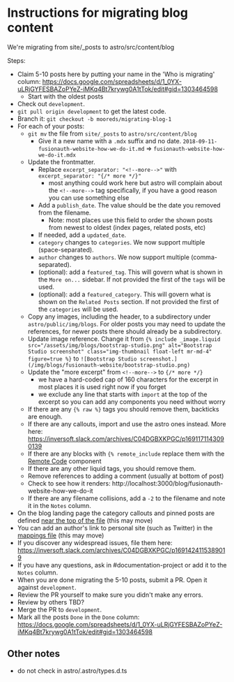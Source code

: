 # Instructions for migrating blog content 

We're migrating from site/_posts to astro/src/content/blog

Steps:

* Claim 5-10 posts here by putting your name in the 'Who is migrating' column: https://docs.google.com/spreadsheets/d/1_0YX-uLRjGYFESBAZoPYeZ-iMKq4Bt7krywg0A1tTok/edit#gid=1303464598 
  * Start with the oldest posts
* Check out `development`. 
* `git pull origin development` to get the latest code.
* Branch it: `git checkout -b mooreds/migrating-blog-1`
* For each of your posts:
  * `git mv` the file from `site/_posts` to `astro/src/content/blog`
    * Give it a new name with a `.mdx` suffix and no date. `2018-09-11-fusionauth-website-how-we-do-it.md` => `fusionauth-website-how-we-do-it.mdx`
  * Update the frontmatter.
    * Replace `excerpt_separator: "<!--more-->"` with `excerpt_separator: "{/* more */}"`
      * most anything could work here but astro will complain about the `<!--more-->` tag specifically, if you have a good reason you can use something else
    * Add a `publish_date`. The value should be the date you removed from the filename.
      * Note: most places use this field to order the shown posts from newest to oldest (index pages, related posts, etc)
    * If needed, add a `updated_date`.
    * `category` changes to `categories`. We now support multiple (space-separated).
    * `author` changes to `authors`. We now support multiple (comma-separated).
    * (optional): add a `featured_tag`. This will govern what is shown in the `More on...` sidebar. If not provided the first of the `tags` will be used.
    * (optional): add a `featured_category`. This will govern what is shown on the `Related Posts` section. If not provided the first of the `categories` will be used.
  * Copy any images, including the header, to a subdirectory under `astro/public/img/blogs`. For older posts you may need to update the references, for newer posts there should already be a subdirectory.
  * Update image reference. Change it from `{% include _image.liquid src="/assets/img/blogs/bootstrap-studio.png" alt="Bootstrap Studio screenshot" class="img-thumbnail float-left mr-md-4" figure=true %}` to `![Bootstrap Studio screenshot.](/img/blogs/fusionauth-website/bootstrap-studio.png)` 
  * Update the "more excerpt" from `<!--more-->` to `{/* more */}`
    * we have a hard-coded cap of 160 characters for the excerpt in most places it is used right now if you forget
    * we exclude any line that starts with `import` at the top of the excerpt so you can add any components you need without worry
  * If there are any `{% raw %}` tags you should remove them, backticks are enough.
  * If there are any callouts, import and use the astro ones instead. More here: https://inversoft.slack.com/archives/C04DGBXKPGC/p1691171143090139
  * If there are any blocks with `{% remote_include` replace them with the [Remote Code](src/components/RemoteCode.astro) component
  * If there are any other liquid tags, you should remove them.
  * Remove references to adding a comment (usually at bottom of post)
  * Check to see how it renders: http://localhost:3000/blog/fusionauth-website-how-we-do-it
  * If there are any filename collisions, add a `-2` to the filename and note it in the `Notes` column.
* On the blog landing page the category callouts and pinned posts are defined [near the top of the file](src/pages/blog/index.astro) (this may move)
* You can add an author's link to personal site (such as Twitter) in the [mappings file](src/pages/blog/mappings.ts) (this may move)
* If you discover any widespread issues, file them here: https://inversoft.slack.com/archives/C04DGBXKPGC/p1691424115389019
* If you have any questions, ask in #documentation-project or add it to the `Notes` column.
* When you are done migrating the 5-10 posts, submit a PR. Open it against `development`.
* Review the PR yourself to make sure you didn't make any errors.
* Review by others TBD?
* Merge the PR to `development`.
* Mark all the posts `Done` in the `Done` column: https://docs.google.com/spreadsheets/d/1_0YX-uLRjGYFESBAZoPYeZ-iMKq4Bt7krywg0A1tTok/edit#gid=1303464598 

## Other notes

* do not check in astro/.astro/types.d.ts
